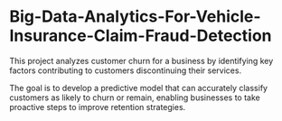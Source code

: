 # Big-Data-Analytics-For-Vehicle-Insurance-Claim-Fraud-Detection 

This project analyzes customer churn for a business by identifying key factors contributing to customers discontinuing their services. 

The goal is to develop a predictive model that can accurately classify customers as likely to churn or remain, enabling businesses to take proactive steps to improve retention strategies.
